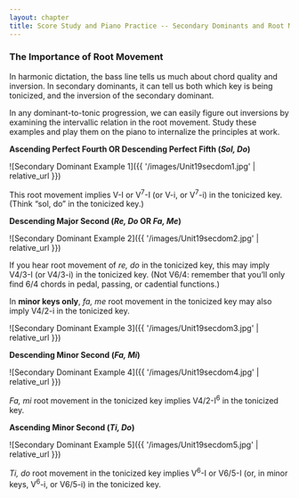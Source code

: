 ```yaml
---
layout: chapter
title: Score Study and Piano Practice -- Secondary Dominants and Root Movement
---
```


### The Importance of Root Movement

In harmonic dictation, the bass line tells us much about chord quality and inversion. In secondary dominants, it can tell us both which key is being tonicized, and the inversion of the secondary dominant. 

In any dominant-to-tonic progression, we can easily figure out inversions by examining the intervallic relation in the root movement. Study these examples and play them on the piano to internalize the principles at work.

**Ascending Perfect Fourth OR Descending Perfect Fifth (*Sol, Do*)**

![Secondary Dominant Example 1]({{ '/images/Unit19secdom1.jpg' | relative_url }})

This root movement implies V-I or V<sup>7</sup>-I (or V-i, or V<sup>7</sup>-i) in the tonicized key. (Think “sol, do” in the tonicized key.)


**Descending Major Second (*Re, Do* OR *Fa, Me*)**

![Secondary Dominant Example 2]({{ '/images/Unit19secdom2.jpg' | relative_url }})

If you hear root movement of *re, do* in the tonicized key, this may imply V4/3-I (or V4/3-i) in the tonicized key. (Not V6/4: remember that you’ll only find 6/4 chords in pedal, passing, or cadential functions.) 

In **minor keys only**, *fa, me* root movement in the tonicized key may also imply V4/2-i in the tonicized key.

![Secondary Dominant Example 3]({{ '/images/Unit19secdom3.jpg' | relative_url }})


**Descending Minor Second (*Fa, Mi*)**

![Secondary Dominant Example 4]({{ '/images/Unit19secdom4.jpg' | relative_url }})

*Fa, mi* root movement in the tonicized key implies V4/2-I<sup>6</sup> in the tonicized key.


**Ascending Minor Second (*Ti, Do*)**

![Secondary Dominant Example 5]({{ '/images/Unit19secdom5.jpg' | relative_url }})

*Ti, do* root movement in the tonicized key implies V<sup>6</sup>-I or V6/5-I (or, in minor keys, V<sup>6</sup>-i, or V6/5-i) in the tonicized key.